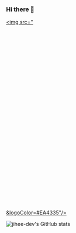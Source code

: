 ### Hi there 👋

<a href="mailto:jihee.dev@gmail.com" target="_blank"><img src="<svg role="img" viewBox="0 0 24 24" xmlns="http://www.w3.org/2000/svg"></svg>&logoColor=#EA4335"/></a>

![jihee-dev's GitHub stats](https://github-readme-stats.vercel.app/api?username=jihee-dev&count_private=true&show_icons=true&theme=onedark)

<!--
**jihee-dev/jihee-dev** is a ✨ _special_ ✨ repository because its `README.md` (this file) appears on your GitHub profile.

Here are some ideas to get you started:

- 🔭 I’m currently working on ...
- 🌱 I’m currently learning ...
- 👯 I’m looking to collaborate on ...
- 🤔 I’m looking for help with ...
- 💬 Ask me about ...
- 📫 How to reach me: ...
- 😄 Pronouns: ...
- ⚡ Fun fact: ...
-->
